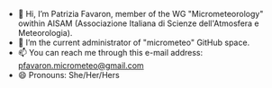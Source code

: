 - 👋 Hi, I’m Patrizia Favaron, member of the WG "Micrometeorology" owithin AISAM (Associazione Italiana di Scienze dell'Atmosfera e Meteorologia).
- 💞️ I’m the current administrator of "micrometeo" GitHub space.
- 📫 You can reach me through this e-mail address: pfavaron.micrometeo@gmail.com
- 😄 Pronouns: She/Her/Hers

<!---
micrometeo/micrometeo is a ✨ special ✨ repository because its `README.md` (this file) appears on your GitHub profile.
You can click the Preview link to take a look at your changes.
--->
